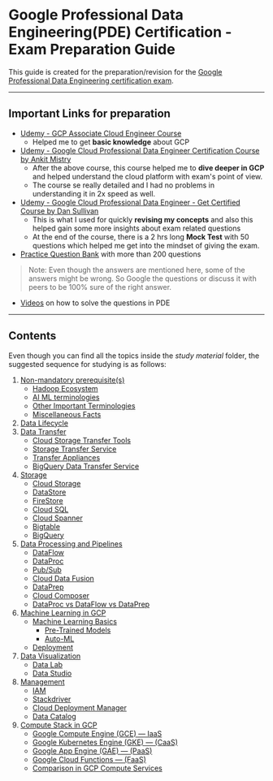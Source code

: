 
# Google Professional Data Engineering(PDE) Certification - Exam Preparation Guide

This guide is created for the preparation/revision for the [Google Professional Data Engineering certification exam](https://cloud.google.com/certification/data-engineer). 

---

## Important Links for preparation
- [Udemy - GCP Associate Cloud Engineer Course](https://www.udemy.com/course-dashboard-redirect/?course_id=3827154)
 	- Helped me to get **basic knowledge** about GCP
- [Udemy - Google Cloud Professional Data Engineer Certification Course by Ankit Mistry](https://www.udemy.com/course-dashboard-redirect/?course_id=4095980)
	- After the above course, this course helped me to **dive deeper in GCP** and helped understand the cloud platform with exam's point of view. 
	- The course se really detailed and I had no problems in understanding it in 2x speed as well.
- [Udemy - Google Cloud Professional Data Engineer - Get Certified Course by Dan Sullivan](https://www.udemy.com/course-dashboard-redirect/?course_id=3125272) 
	- This is what I used for quickly **revising my concepts** and also this helped gain some more insights about exam related questions
	- At the end of the course, there is a 2 hrs long **Mock Test** with 50 questions which helped me get into the mindset of giving the exam.
- [Practice Question Bank](https://www.passnexam.com/google/google-data-engineer) with more than 200 questions
 > Note: Even though the answers are mentioned here, some of the answers might be wrong. So Google the questions or discuss it with peers to be 100% sure of the right answer. 
- [Videos](https://www.youtube.com/watch?v=7UOX2R-xf8I&list=PLQMsfKRZZviSLraRoqXulcMKFvIXQkHdA) on how to solve the questions in PDE

---

## Contents
Even though you can find all the topics inside the _study material_ folder, the suggested sequence for studying is as follows:
 1. [Non-mandatory prerequisite(s)](https://github.com/singhgautam7/GCP-PDE-preparation---GRS/tree/main/study_material/others)
	 - [Hadoop Ecosystem](https://github.com/singhgautam7/GCP-PDE-preparation---GRS/blob/main/study_material/others/hadoop.md)
	 - [AI ML terminologies](https://github.com/singhgautam7/GCP-PDE-preparation---GRS/blob/main/study_material/others/ai_ml_terminologies.md)
	 - [Other Important Terminologies](https://github.com/singhgautam7/GCP-PDE-preparation---GRS/tree/main/study_material/others)
	 - [Miscellaneous Facts](https://github.com/singhgautam7/GCP-PDE-preparation---GRS/blob/main/study_material/others/misc.md)
 2. [Data Lifecycle](https://github.com/singhgautam7/GCP-PDE-preparation---GRS/blob/main/study_material/data_lifecycle.md)
 3. [Data Transfer](https://github.com/singhgautam7/GCP-PDE-preparation---GRS/blob/main/study_material/data_transfer.md)
	 - [Cloud Storage Transfer Tools](https://github.com/singhgautam7/GCP-PDE-preparation---GRS/blob/main/study_material/data_transfer.md#1-cloud-storage-transfer-tools)
	 - [Storage Transfer Service](https://github.com/singhgautam7/GCP-PDE-preparation---GRS/blob/main/study_material/data_transfer.md#1-cloud-storage-transfer-tools)
	 - [Transfer Appliances](https://github.com/singhgautam7/GCP-PDE-preparation---GRS/blob/main/study_material/data_transfer.md#3-transfer-appliances)
	 - [BigQuery Data Transfer Service](https://github.com/singhgautam7/GCP-PDE-preparation---GRS/blob/main/study_material/data_transfer.md#4-bigquery-data-transfer-service)
 4. [Storage](https://github.com/singhgautam7/GCP-PDE-preparation---GRS/blob/main/study_material/storage.md) 
	 - [Cloud Storage](https://github.com/singhgautam7/GCP-PDE-preparation---GRS/blob/main/study_material/storage.md#cloud-storage)
	 - [DataStore](https://github.com/singhgautam7/GCP-PDE-preparation---GRS/blob/main/study_material/storage.md#datastore)
	 - [FireStore](https://github.com/singhgautam7/GCP-PDE-preparation---GRS/blob/main/study_material/storage.md#firestore)
	 - [Cloud SQL](https://github.com/singhgautam7/GCP-PDE-preparation---GRS/blob/main/study_material/storage.md#cloud-sql)
	 - [Cloud Spanner](https://github.com/singhgautam7/GCP-PDE-preparation---GRS/blob/main/study_material/storage.md#cloud-spanner)
	 - [Bigtable](https://github.com/singhgautam7/GCP-PDE-preparation---GRS/blob/main/study_material/storage.md#bigtable)
	 - [BigQuery](https://github.com/singhgautam7/GCP-PDE-preparation---GRS/blob/main/study_material/storage.md#bigquery)
 5. [Data Processing and Pipelines](https://github.com/singhgautam7/GCP-PDE-preparation---GRS/blob/main/study_material/data_processing_and_pipelines.md)
	 - [DataFlow](https://github.com/singhgautam7/GCP-PDE-preparation---GRS/blob/main/study_material/data_processing_and_pipelines.md#dataflow)
	 - [DataProc](https://github.com/singhgautam7/GCP-PDE-preparation---GRS/blob/main/study_material/data_processing_and_pipelines.md#dataproc)
	 - [Pub/Sub](https://github.com/singhgautam7/GCP-PDE-preparation---GRS/blob/main/study_material/data_processing_and_pipelines.md#pubsub)
	 - [Cloud Data Fusion](https://github.com/singhgautam7/GCP-PDE-preparation---GRS/blob/main/study_material/data_processing_and_pipelines.md#dataprep)
	 - [DataPrep](https://github.com/singhgautam7/GCP-PDE-preparation---GRS/blob/main/study_material/data_processing_and_pipelines.md#dataprep)
	 - [Cloud Composer](https://github.com/singhgautam7/GCP-PDE-preparation---GRS/blob/main/study_material/data_processing_and_pipelines.md#cloud-composer)
	 - [DataProc vs DataFlow vs DataPrep](https://github.com/singhgautam7/GCP-PDE-preparation---GRS/blob/main/study_material/data_processing_and_pipelines.md#dataproc-vs-dataflow-vs-dataprep)
 6. [Machine Learning in GCP](https://github.com/singhgautam7/GCP-PDE-preparation---GRS/blob/main/study_material/ai_ml.md)
	 - [Machine Learning Basics](https://github.com/singhgautam7/GCP-PDE-preparation---GRS/blob/main/study_material/ai_ml.md#machine-learning)
	 	- [Pre-Trained Models](https://github.com/singhgautam7/GCP-PDE-preparation---GRS/blob/main/study_material/ai_ml.md#machine-learning)
	 	- [Auto-ML](https://github.com/singhgautam7/GCP-PDE-preparation---GRS/blob/main/study_material/ai_ml.md#automl)
	- [Deployment](https://github.com/singhgautam7/GCP-PDE-preparation---GRS/blob/main/study_material/ai_ml.md#deployment)
 7. [Data Visualization](https://github.com/singhgautam7/GCP-PDE-preparation---GRS/blob/main/study_material/visualization.md) 
	 - [Data Lab](https://github.com/singhgautam7/GCP-PDE-preparation---GRS/blob/main/study_material/visualization.md#cloud-datalab)
	 - [Data Studio](https://github.com/singhgautam7/GCP-PDE-preparation---GRS/blob/main/study_material/visualization.md#data-studio)
 8. [Management](https://github.com/singhgautam7/GCP-PDE-preparation---GRS/blob/main/study_material/management.md)
	 - [IAM](https://github.com/singhgautam7/GCP-PDE-preparation---GRS/blob/main/study_material/management.md#identity-and-access-management-iam)
	 - [Stackdriver](https://github.com/singhgautam7/GCP-PDE-preparation---GRS/blob/main/study_material/management.md#stackdriver)
	 - [Cloud Deployment Manager](https://github.com/singhgautam7/GCP-PDE-preparation---GRS/blob/main/study_material/management.md#cloud-deployment-manager)
	 - [Data Catalog](https://github.com/singhgautam7/GCP-PDE-preparation---GRS/blob/main/study_material/management.md#data-catalog)
 9. [Compute Stack in GCP](https://github.com/singhgautam7/GCP-PDE-preparation---GRS/blob/main/study_material/compute_stack_of_gcp.md)
	 - [Google Compute Engine (GCE) — IaaS](https://github.com/singhgautam7/GCP-PDE-preparation---GRS/blob/main/study_material/compute_stack_of_gcp.md#google-compute-engine-gce--iaas)
	 - [Google Kubernetes Engine (GKE) — (CaaS)]()
	 - [Google App Engine (GAE) — (PaaS)](https://github.com/singhgautam7/GCP-PDE-preparation---GRS/blob/main/study_material/compute_stack_of_gcp.md#google-app-engine-gae--paas)
	 - [Google Cloud Functions — (FaaS)](https://github.com/singhgautam7/GCP-PDE-preparation---GRS/blob/main/study_material/compute_stack_of_gcp.md#google-cloud-functions--faas)
	 - [Comparison in GCP Compute Services](https://github.com/singhgautam7/GCP-PDE-preparation---GRS/blob/main/study_material/compute_stack_of_gcp.md#comparison-in-compute-services-provided-by-gcp)

